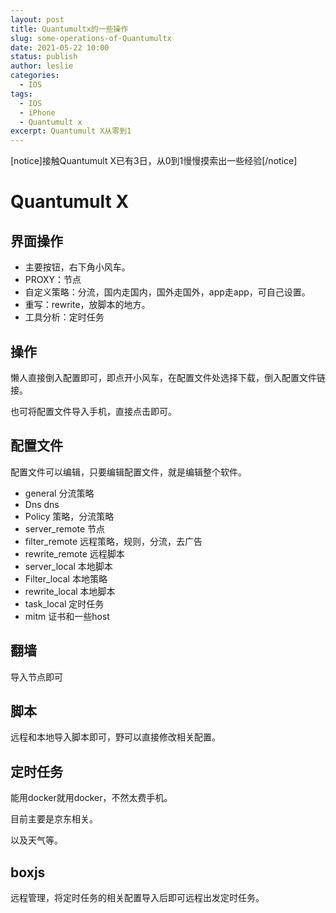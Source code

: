 ```yaml
---
layout: post
title: Quantumultx的一些操作
slug: some-operations-of-Quantumultx
date: 2021-05-22 10:00
status: publish
author: leslie
categories: 
  - IOS
tags: 
  - IOS
  - iPhone
  - Quantumult x
excerpt: Quantumult X从零到1
---
```


[notice]接触Quantumult X已有3日，从0到1慢慢摸索出一些经验[/notice]

# Quantumult X

## 界面操作

- 主要按钮，右下角小风车。
- PROXY：节点
- 自定义策略：分流，国内走国内，国外走国外，app走app，可自己设置。
- 重写：rewrite，放脚本的地方。
- 工具分析：定时任务



## 操作

懒人直接倒入配置即可，即点开小风车，在配置文件处选择下载，倒入配置文件链接。

也可将配置文件导入手机，直接点击即可。



## 配置文件

配置文件可以编辑，只要编辑配置文件，就是编辑整个软件。

- general 分流策略
- Dns dns
- Policy 策略，分流策略
- server_remote 节点
- filter_remote  远程策略，规则，分流，去广告
- rewrite_remote 远程脚本
- server_local 本地脚本
- Filter_local 本地策略
- rewrite_local 本地脚本
- task_local 定时任务
- mitm 证书和一些host

## 翻墙

导入节点即可

## 脚本

远程和本地导入脚本即可，野可以直接修改相关配置。

 ## 定时任务

能用docker就用docker，不然太费手机。

目前主要是京东相关。

以及天气等。



## boxjs

远程管理，将定时任务的相关配置导入后即可远程出发定时任务。
